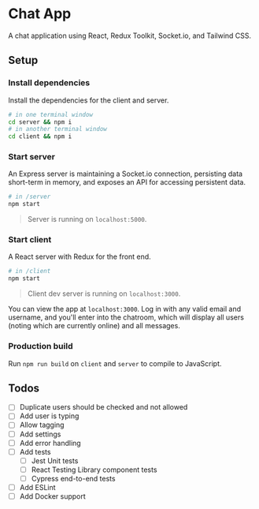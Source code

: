 # Chat App

A chat application using React, Redux Toolkit, Socket.io, and Tailwind CSS.

## Setup

### Install dependencies

Install the dependencies for the client and server.

```bash
# in one terminal window
cd server && npm i
# in another terminal window
cd client && npm i
```

### Start server

An Express server is maintaining a Socket.io connection, persisting data short-term in memory, and exposes an API for accessing persistent data.

```bash
# in /server
npm start
```

> Server is running on `localhost:5000`.

### Start client

A React server with Redux for the front end.

```bash
# in /client
npm start
```

> Client dev server is running on `localhost:3000`.

You can view the app at `localhost:3000`. Log in with any valid email and username, and you'll enter into the chatroom, which will display all users (noting which are currently online) and all messages.

### Production build

Run `npm run build` on `client` and `server` to compile to JavaScript.

## Todos

- [ ] Duplicate users should be checked and not allowed
- [ ] Add user is typing 
- [ ] Allow tagging
- [ ] Add settings
- [ ] Add error handling
- [ ] Add tests
  - [ ] Jest Unit tests
  - [ ] React Testing Library component tests
  - [ ] Cypress end-to-end tests
- [ ] Add ESLint
- [ ] Add Docker support
